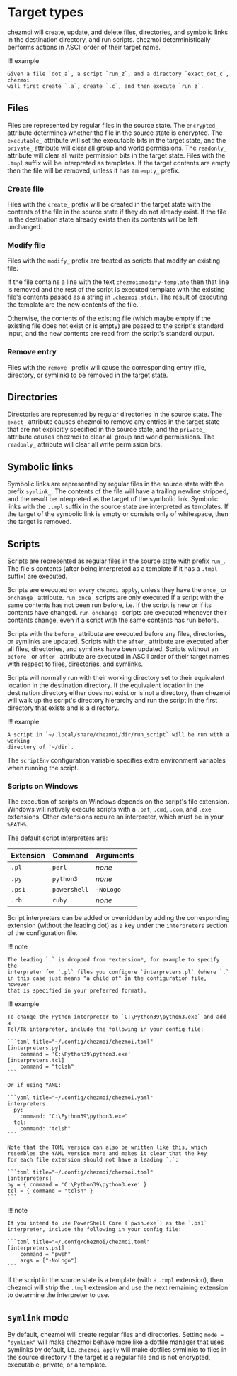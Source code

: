# Target types

chezmoi will create, update, and delete files, directories, and symbolic links
in the destination directory, and run scripts. chezmoi deterministically
performs actions in ASCII order of their target name.

!!! example

    Given a file `dot_a`, a script `run_z`, and a directory `exact_dot_c`, chezmoi
    will first create `.a`, create `.c`, and then execute `run_z`.

## Files

Files are represented by regular files in the source state. The `encrypted_`
attribute determines whether the file in the source state is encrypted. The
`executable_` attribute will set the executable bits in the target state,
and the `private_` attribute will clear all group and world permissions. The
`readonly_` attribute will clear all write permission bits in the target state.
Files with the `.tmpl` suffix will be interpreted as templates. If the target
contents are empty then the file will be removed, unless it has an `empty_`
prefix.

### Create file

Files with the `create_` prefix will be created in the target state with the
contents of the file in the source state if they do not already exist. If the
file in the destination state already exists then its contents will be left
unchanged.

### Modify file

Files with the `modify_` prefix are treated as scripts that modify an existing
file.

If the file contains a line with the text `chezmoi:modify-template` then that
line is removed and the rest of the script is executed template with the
existing file's contents passed as a string in `.chezmoi.stdin`. The result of
executing the template are the new contents of the file.

Otherwise, the contents of the existing file (which maybe empty if the existing
file does not exist or is empty) are passed to the script's standard input, and
the new contents are read from the script's standard output.

### Remove entry

Files with the `remove_` prefix will cause the corresponding entry (file,
directory, or symlink) to be removed in the target state.

## Directories

Directories are represented by regular directories in the source state. The
`exact_` attribute causes chezmoi to remove any entries in the target state that
are not explicitly specified in the source state, and the `private_` attribute
causes chezmoi to clear all group and world permissions. The `readonly_`
attribute will clear all write permission bits.

## Symbolic links

Symbolic links are represented by regular files in the source state with the
prefix `symlink_`. The contents of the file will have a trailing newline
stripped, and the result be interpreted as the target of the symbolic link.
Symbolic links with the `.tmpl` suffix in the source state are interpreted as
templates. If the target of the symbolic link is empty or consists only of
whitespace, then the target is removed.

## Scripts

Scripts are represented as regular files in the source state with prefix `run_`.
The file's contents (after being interpreted as a template if it has a `.tmpl`
suffix) are executed.

Scripts are executed on every `chezmoi apply`, unless they have the `once_` or
`onchange_` attribute. `run_once_` scripts are only executed if a script with
the same contents has not been run before, i.e. if the script is new or if its
contents have changed. `run_onchange_` scripts are executed whenever their
contents change, even if a script with the same contents has run before.

Scripts with the `before_` attribute are executed before any files, directories,
or symlinks are updated. Scripts with the `after_` attribute are executed after
all files, directories, and symlinks have been updated. Scripts without an
`before_` or `after_` attribute are executed in ASCII order of their target
names with respect to files, directories, and symlinks.

Scripts will normally run with their working directory set to their equivalent
location in the destination directory. If the equivalent location in the
destination directory either does not exist or is not a directory, then chezmoi
will walk up the script's directory hierarchy and run the script in the first
directory that exists and is a directory.

!!! example

    A script in `~/.local/share/chezmoi/dir/run_script` will be run with a working
    directory of `~/dir`.

The `scriptEnv` configuration variable specifies extra environment variables
when running the script.

### Scripts on Windows

<!-- FIXME: some of the following needs to be moved to the how-to -->

The execution of scripts on Windows depends on the script's file extension.
Windows will natively execute scripts with a `.bat`, `.cmd`, `.com`, and `.exe`
extensions. Other extensions require an interpreter, which must be in your
`%PATH%`.

The default script interpreters are:

| Extension | Command      | Arguments |
| --------- | ------------ | --------- |
| `.pl`     | `perl`       | *none*    |
| `.py`     | `python3`    | *none*    |
| `.ps1`    | `powershell` | `-NoLogo` |
| `.rb`     | `ruby`       | *none*    |

Script interpreters can be added or overridden by adding the corresponding
extension (without the leading dot) as a key under the `interpreters`
section of the configuration file.

!!! note

    The leading `.` is dropped from *extension*, for example to specify the
    interpreter for `.pl` files you configure `interpreters.pl` (where `.`
    in this case just means "a child of" in the configuration file, however
    that is specified in your preferred format).

!!! example

    To change the Python interpreter to `C:\Python39\python3.exe` and add a
    Tcl/Tk interpreter, include the following in your config file:

    ```toml title="~/.config/chezmoi/chezmoi.toml"
    [interpreters.py]
        command = 'C:\Python39\python3.exe'
    [interpreters.tcl]
        command = "tclsh"
    ```

    Or if using YAML:

    ```yaml title="~/.config/chezmoi/chezmoi.yaml"
    interpreters:
      py:
        command: "C:\Python39\python3.exe"
      tcl:
        command: "tclsh"
    ```

    Note that the TOML version can also be written like this, which
    resembles the YAML version more and makes it clear that the key
    for each file extension should not have a leading `.`:

    ```toml title="~/.config/chezmoi/chezmoi.toml"
    [interpreters]
    py = { command = 'C:\Python39\python3.exe' }
    tcl = { command = "tclsh" }
    ```

!!! note

    If you intend to use PowerShell Core (`pwsh.exe`) as the `.ps1`
    interpreter, include the following in your config file:

    ```toml title="~/.confg/chezmoi/chezmoi.toml"
    [interpreters.ps1]
        command = "pwsh"
        args = ["-NoLogo"]
    ```

If the script in the source state is a template (with a `.tmpl` extension), then
chezmoi will strip the `.tmpl` extension and use the next remaining extension to
determine the interpreter to use.

## `symlink` mode

By default, chezmoi will create regular files and directories. Setting `mode =
"symlink"` will make chezmoi behave more like a dotfile manager that uses
symlinks by default, i.e. `chezmoi apply` will make dotfiles symlinks to files
in the source directory if the target is a regular file and is not
encrypted, executable, private, or a template.
